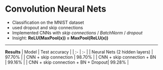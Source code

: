 # Convolution Neural Nets
* Classification on the MNIST dataset
* used dropout and skip connections
* Implemented CNNs with *skip connections* / *BatchNorm* / *dropout*
* Insight: **ReLU(MaxPool(x)) = MaxPool(ReLU(x))**
---
**Results**
| Model | Test accuracy |
| :- | :- |
| Neural Nets (2 hidden layers) | 97.70% |
| CNN + skip connection | 98.70% |
| CNN + skip connection + BN | 99.16% |
| CNN + skip connection + BN + Dropout| 99.28% |
